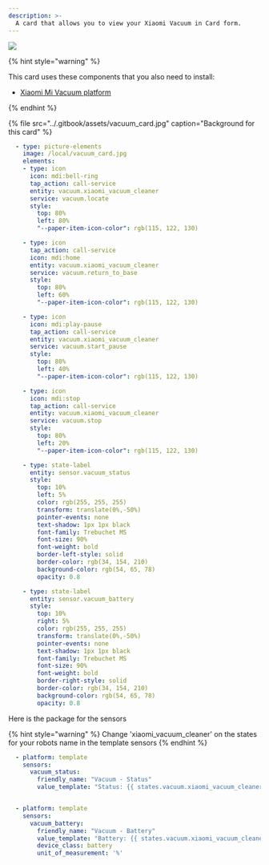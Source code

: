 ```yaml
---
description: >-
  A card that allows you to view your Xiaomi Vacuum in Card form.
---
```


![](../.gitbook/assets/vacuum_card_example.png)

{% hint style="warning" %}

This card uses these components that you also need to install:

* [Xiaomi Mi Vacuum platform](https://www.home-assistant.io/components/vacuum.xiaomi_miio/)

{% endhint %}

{% file src="../.gitbook/assets/vacuum_card.jpg" caption="Background for this card" %}

```yaml
  - type: picture-elements
    image: /local/vacuum_card.jpg
    elements:
    - type: icon
      icon: mdi:bell-ring
      tap_action: call-service
      entity: vacuum.xiaomi_vacuum_cleaner
      service: vacuum.locate
      style:
        top: 80%
        left: 80%
        "--paper-item-icon-color": rgb(115, 122, 130)

    - type: icon
      tap_action: call-service
      icon: mdi:home
      entity: vacuum.xiaomi_vacuum_cleaner
      service: vacuum.return_to_base
      style:
        top: 80%
        left: 60%
        "--paper-item-icon-color": rgb(115, 122, 130)

    - type: icon
      icon: mdi:play-pause
      tap_action: call-service
      entity: vacuum.xiaomi_vacuum_cleaner
      service: vacuum.start_pause
      style:
        top: 80%
        left: 40%
        "--paper-item-icon-color": rgb(115, 122, 130)

    - type: icon
      icon: mdi:stop
      tap_action: call-service
      entity: vacuum.xiaomi_vacuum_cleaner
      service: vacuum.stop
      style:
        top: 80%
        left: 20%
        "--paper-item-icon-color": rgb(115, 122, 130)

    - type: state-label
      entity: sensor.vacuum_status
      style:
        top: 10%
        left: 5%
        color: rgb(255, 255, 255)
        transform: translate(0%,-50%)
        pointer-events: none
        text-shadow: 1px 1px black
        font-family: Trebuchet MS
        font-size: 90%
        font-weight: bold
        border-left-style: solid
        border-color: rgb(34, 154, 210)
        background-color: rgb(54, 65, 78)
        opacity: 0.8

    - type: state-label
      entity: sensor.vacuum_battery
      style:
        top: 10%
        right: 5%
        color: rgb(255, 255, 255)
        transform: translate(0%,-50%)
        pointer-events: none
        text-shadow: 1px 1px black
        font-family: Trebuchet MS
        font-size: 90%
        font-weight: bold
        border-right-style: solid
        border-color: rgb(34, 154, 210)
        background-color: rgb(54, 65, 78)
        opacity: 0.8
```

Here is the package for the sensors

{% hint style="warning" %}
Change 'xiaomi_vacuum_cleaner' on the states for your robots name in the template sensors
{% endhint %}

```yaml
  - platform: template
    sensors:
      vacuum_status:
        friendly_name: "Vacuum - Status"
        value_template: "Status: {{ states.vacuum.xiaomi_vacuum_cleaner.attributes.status }}"


  - platform: template
    sensors:
      vacuum_battery:
        friendly_name: "Vacuum - Battery"
        value_template: "Battery: {{ states.vacuum.xiaomi_vacuum_cleaner.attributes.battery_level }}"
        device_class: battery
        unit_of_measurement: '%'
```



